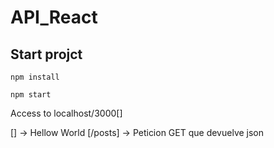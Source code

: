 # API_React

## Start projct
```
npm install 
```

```
npm start
```
Access to localhost/3000[]

[] -> Hellow World
[/posts] -> Peticion GET que devuelve json 
